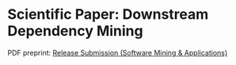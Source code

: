 # Scientific Paper: Downstream Dependency Mining

PDF preprint: [Release Submission (Software Mining & Applications)](https://github.com/LinqLover/downstream-repository-mining/releases/tag/submission-ss21#:~:text=paper.pdf)
